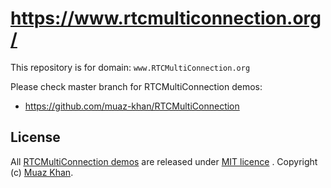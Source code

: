 # https://www.rtcmulticonnection.org/

This repository is for domain: `www.RTCMultiConnection.org`

Please check master branch for RTCMultiConnection demos:

* https://github.com/muaz-khan/RTCMultiConnection

## License

All [RTCMultiConnection demos](https://github.com/muaz-khan/RTCMultiConnection) are released under [MIT licence](https://www.webrtc-experiment.com/licence/) . Copyright (c) [Muaz Khan](https://plus.google.com/+MuazKhan).